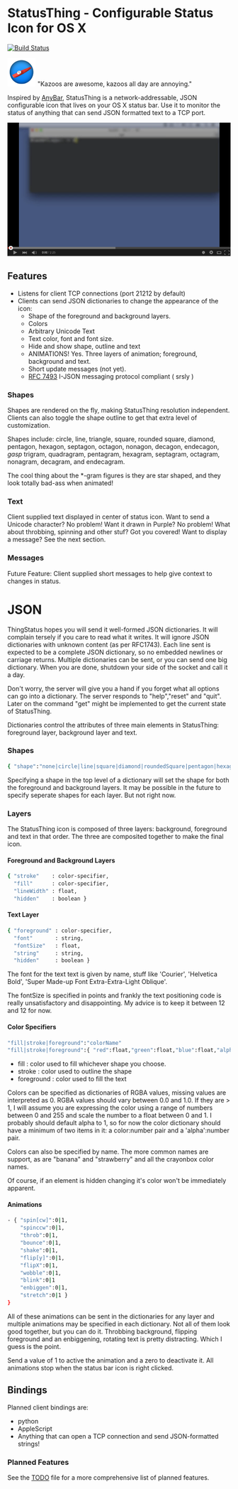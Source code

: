 # StatusThing - Configurable Status Icon for OS X 

[![Build Status](https://travis-ci.org/JnyJny/StatusThing.svg?branch=master)](https://travis-ci.org/JnyJny/StatusThing)

![StatusThing Icon](https://raw.githubusercontent.com/JnyJny/StatusThing/master/StatusThing/Images.xcassets/AppIcon.appiconset/icon_32x32%402x.png) "Kazoos are awesome, kazoos all day are annoying."

Inspired by <a href="https://github.com/tonsky/AnyBar">AnyBar</a>, StatusThing is a network-addressable, JSON configurable icon that lives on your OS X status bar.  Use it to monitor the status of anything that can send JSON formatted text to a TCP port. 

[![StatusThing Demo Video](https://raw.githubusercontent.com/JnyJny/StatusThing/3c651d63ab489cfa033c1eab795bbeae44c409e0/Screenshots/YTScreenshot.png)](https://youtu.be/4ASGU1lLHpI "StatusThing Demo Video")

## Features
- Listens for client TCP connections (port 21212 by default)
- Clients can send JSON dictionaries to change the appearance of the icon:
  - Shape of the foreground and background layers.
  - Colors
  - Arbitrary Unicode Text
  - Text color, font and font size.
  - Hide and show shape, outline and text
  - ANIMATIONS! Yes. Three layers of animation; foreground, background and text.
  - Short update messages (not yet).
  - <a href="http://www.rfc-editor.org/rfc/rfc7493.txt">RFC 7493</a> I-JSON messaging protocol compliant ( srsly )


### Shapes
Shapes are rendered on the fly, making StatusThing resolution independent.  Clients can also toggle the shape outline to get that extra level of customization.

Shapes include: circle, line, triangle, square, rounded square, diamond, pentagon, hexagon, septagon, octagon, nonagon, decagon, endecagon, *gasp* trigram, quadragram, pentagram, hexagram, septagram, octagram, nonagram, decagram, and endecagram.

The cool thing about the *-gram figures is they are star shaped, and they look totally bad-ass when animated!

### Text

Client supplied text displayed in center of status icon. Want to send a Unicode character? No problem! Want it drawn in Purple? No problem! What about throbbing, spinning and other stuf? Got you covered! Want to display a message? See the next section.


### Messages

Future Feature: Client supplied short messages to help give context to changes in status. 

# JSON

ThingStatus hopes you will send it well-formed JSON dictionaries. It will complain tersely if you care to read what it writes. It will ignore JSON dictionaries with unknown content (as per RFC1743).  Each line sent is expected to be a complete JSON dictionary, so no embedded newlines or carriage returns.  Multiple dictionaries can be sent, or you can send one big dictionary.  When you are done, shutdown your side of the socket and call it a day.

Don't worry, the server will give you a hand if you forget what all options can go into a dictionary.  The server responds to "help","reset" and "quit".  Later on the command "get" might be implemented to get the current state of StatusThing. 

Dictionaries control the attributes of three main elements in StatusThing: foreground layer, background layer and text.

### Shapes

```sh
{ "shape":"none|circle|line|square|diamond|roundedSquare|pentagon|hexagon|septagon|octogon|nonagon|decagon|endecagon|trigram|quadragram|pentagram|hexagram|septagram|octagram|nonagram|decagram|endecagram" }
```

Specifying a shape in the top level of a dictionary will set the shape for both the foreground and background layers. It may be possible in the future to specify seperate shapes for each layer.  But not right now.

### Layers

The StatusThing icon is composed of three layers: background, foreground and text in that order.  The three are composited together to make the final icon. 

#### Foreground and Background Layers

```sh
{ "stroke"    : color-specifier,
  "fill"      : color-specifier,
  "lineWidth" : float,
  "hidden"    : boolean }
```

#### Text Layer

```sh
{ "foreground" : color-specifier,
  "font"       : string,
  "fontSize"   : float,
  "string"     : string,
  "hidden"     : boolean }
```

The font for the text text is given by name, stuff like 'Courier', 'Helvetica Bold', 'Super Made-up Font Extra-Extra-Light Oblique'.

The fontSize is specified in points and frankly the text positioning code is really unsatisfactory and disappointing. My advice is to keep it between 12 and 12 for now.


#### Color Specifiers
```sh
"fill|stroke|foreground":"colorName"
"fill|stroke|foreground":{ "red":float,"green":float,"blue":float,"alpha" }
```

- fill       : color used to fill whichever shape you choose.
- stroke     : color used to outline the shape
- foreground : color used to fill the text

Colors can be specified as dictionaries of RGBA values, missing values are interpreted as 0. RGBA values should vary between 0.0 and 1.0.  If they are > 1, I will assume you are expressing the color using a range of numbers between 0 and 255 and scale the number to a float between 0 and 1.  I probably should default alpha to 1, so for now the color dictionary should have a minimum of two items in it: a color:number pair and a 'alpha':number pair.

Colors can also be specified by name.  The more common names are support, as are "banana" and "strawberry" and all the crayonbox color names.

Of course, if an element is hidden changing it's color won't be immediately apparent.

#### Animations

```sh
- { "spin[cw]":0|1,
    "spinccw":0|1,
    "throb":0|1,
    "bounce":0|1,
    "shake":0|1,
    "flip[y]":0|1,
    "flipX":0|1,
    "wobble":0|1,
    "blink":0|1
    "enbiggen":0|1,
    "stretch":0|1 }
}
```

All of these animations can be sent in the dictionaries for any layer and multiple animations may be specified in each dictionary.  Not all of them look good together, but you can do it.  Throbbing background, flipping foreground and an enbiggening, rotating text is pretty distracting. Which I guess is the point.

Send a value of 1 to active the animation and a zero to deactivate it.  All animations stop when the status bar icon is right clicked.



## Bindings

Planned client bindings are:
- python
- AppleScript
- Anything that can open a TCP connection and send JSON-formatted strings!

### Planned Features

See the <a href="https://github.com/JnyJny/StatusThing/blob/master/StatusThing/TODO">TODO</a> file for a more comprehensive list of planned features.

